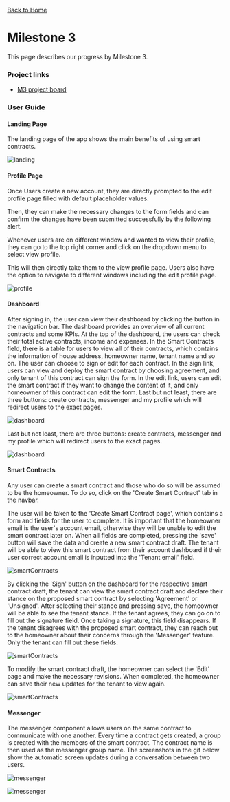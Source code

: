 [Back to Home](./index.md)

<h1 id='M-3'>Milestone 3</h1>

This page describes our progress by Milestone 3. 

### Project links
- [M3 project board](https://github.com/akamy-rent/akamy-rent/projects/3)

### User Guide

#### Landing Page
The landing page of the app shows the main benefits of using smart contracts.

![landing](./docs/M3/landing.gif)

#### Profile Page

Once Users create a new account, they are directly prompted to the edit profile page filled with default placeholder values.

Then, they can make the necessary changes to the form fields and can confirm the changes have been submitted successfully by the following alert.

Whenever users are on different window and wanted to view their profile, they can go to the top right corner and click on the dropdown menu to select view profile.

This will then directly take them to the view profile page. Users also have the option to navigate to different windows including the edit profile page.

![profile](./docs/M3/profile.gif)


#### Dashboard

After signing in, the user can view their dashboard by clicking the button in the navigation bar. The dashboard provides an overview of all current contracts and some KPIs. At the top of the dashboard, the users can check their total active contracts, income and expenses. In the Smart Contracts field, there is a table for users to view all of their contracts, which contains the information of house address, homeowner name, tenant name and so on. The user can choose to sign or edit for each contract. In the sign link, users can view and deploy the smart contract by choosing agreement, and only tenant of this contract can sign the form. In the edit link, users can edit the smart contract if they want to change the content of it, and only homeowner of this contract can edit the form. Last but not least, there are three buttons: create contracts, messenger and my profile which will redirect users to the exact pages.

![dashboard](./docs/M3/dashboard_1.gif)

Last but not least, there are three buttons: create contracts, messenger and my profile which will redirect users to the exact pages.

![dashboard](./docs/M3/dashboard_2.gif)

#### Smart Contracts
Any user can create a smart contract and those who do so will be assumed to be the homeowner. To do so, click on the 'Create Smart Contract' tab in the navbar.

The user will be taken to the 'Create Smart Contract page', which contains a form and fields for the user to complete. It is important that the homeowner email is the user's account email, otherwise they will be unable to edit the smart contract later on. When all fields are completed, pressing the 'save' button will save the data and create a new smart contract draft. The tenant will be able to view this smart contract from their account dashboard if their user correct account email is inputted into the 'Tenant email' field.

![smartContracts](./docs/M3/homeSC_1.gif)

By clicking the 'Sign' button on the dashboard for the respective smart contract draft, the tenant can view the smart contract draft and declare their stance on the proposed smart contract by selecting 'Agreement' or 'Unsigned'. After selecting their stance and pressing save, the homeowner will be able to see the tenant stance. If the tenant agrees, they can go on to fill out the signature field. Once taking a signature, this field disappears. If the tenant disagrees with the proposed smart contract, they can reach out to the homeowner about their concerns through the 'Messenger' feature. Only the tenant can fill out these fields.

![smartContracts](./docs/M3/homeSC_2.gif)

To modify the smart contract draft, the homeowner can select the 'Edit' page and make the necessary revisions. When completed, the homeowner can save their new updates for the tenant to view again.

![smartContracts](./docs/M3/tenantSC.gif)

#### Messenger
The messenger component allows users on the same contract to communicate with one another. Every time a contract gets created, a group is created with the members of the smart contract. The contract name is then used as the messenger group name. The screenshots in the gif below show the automatic screen updates during a conversation between two users.

![messenger](./docs/M3/tenantSM.gif)

![messenger](./docs/M3/homeSM.gif)
